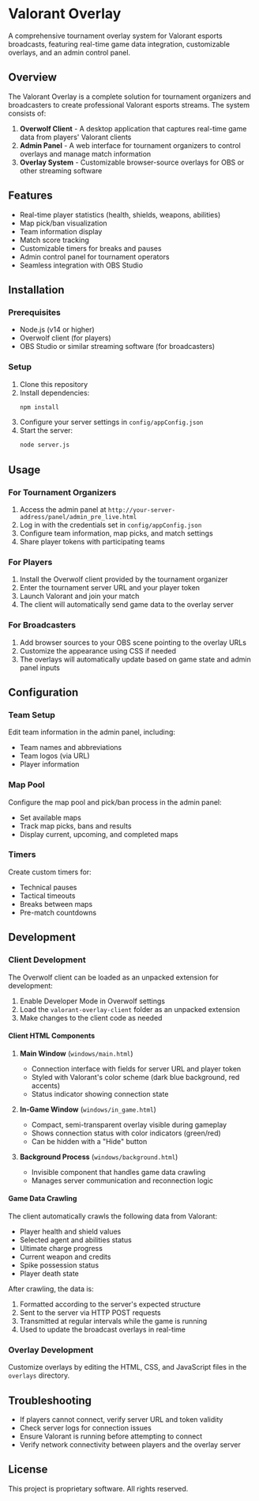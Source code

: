 # Valorant Overlay

A comprehensive tournament overlay system for Valorant esports broadcasts, featuring real-time game data integration, customizable overlays, and an admin control panel.

## Overview

The Valorant Overlay is a complete solution for tournament organizers and broadcasters to create professional Valorant esports streams. The system consists of:

1. **Overwolf Client** - A desktop application that captures real-time game data from players' Valorant clients
2. **Admin Panel** - A web interface for tournament organizers to control overlays and manage match information
3. **Overlay System** - Customizable browser-source overlays for OBS or other streaming software

## Features

- Real-time player statistics (health, shields, weapons, abilities)
- Map pick/ban visualization
- Team information display
- Match score tracking
- Customizable timers for breaks and pauses
- Admin control panel for tournament operators
- Seamless integration with OBS Studio

## Installation

### Prerequisites

- Node.js (v14 or higher)
- Overwolf client (for players)
- OBS Studio or similar streaming software (for broadcasters)

### Setup

1. Clone this repository
2. Install dependencies:
   ```bash
   npm install
   ```
3. Configure your server settings in `config/appConfig.json`
4. Start the server:
   ```bash
   node server.js
   ```

## Usage

### For Tournament Organizers

1. Access the admin panel at `http://your-server-address/panel/admin_pre_live.html`
2. Log in with the credentials set in `config/appConfig.json`
3. Configure team information, map picks, and match settings
4. Share player tokens with participating teams

### For Players

1. Install the Overwolf client provided by the tournament organizer
2. Enter the tournament server URL and your player token
3. Launch Valorant and join your match
4. The client will automatically send game data to the overlay server

### For Broadcasters

1. Add browser sources to your OBS scene pointing to the overlay URLs
2. Customize the appearance using CSS if needed
3. The overlays will automatically update based on game state and admin panel inputs

## Configuration

### Team Setup

Edit team information in the admin panel, including:
- Team names and abbreviations
- Team logos (via URL)
- Player information

### Map Pool

Configure the map pool and pick/ban process in the admin panel:
- Set available maps
- Track map picks, bans and results
- Display current, upcoming, and completed maps

### Timers

Create custom timers for:
- Technical pauses
- Tactical timeouts
- Breaks between maps
- Pre-match countdowns

## Development

### Client Development

The Overwolf client can be loaded as an unpacked extension for development:
1. Enable Developer Mode in Overwolf settings
2. Load the `valorant-overlay-client` folder as an unpacked extension
3. Make changes to the client code as needed

#### Client HTML Components

1. **Main Window** (`windows/main.html`)
   - Connection interface with fields for server URL and player token
   - Styled with Valorant's color scheme (dark blue background, red accents)
   - Status indicator showing connection state

2. **In-Game Window** (`windows/in_game.html`)
   - Compact, semi-transparent overlay visible during gameplay
   - Shows connection status with color indicators (green/red)
   - Can be hidden with a "Hide" button

3. **Background Process** (`windows/background.html`)
   - Invisible component that handles game data crawling
   - Manages server communication and reconnection logic

#### Game Data Crawling

The client automatically crawls the following data from Valorant:
- Player health and shield values
- Selected agent and abilities status
- Ultimate charge progress
- Current weapon and credits
- Spike possession status
- Player death state

After crawling, the data is:
1. Formatted according to the server's expected structure
2. Sent to the server via HTTP POST requests
3. Transmitted at regular intervals while the game is running
4. Used to update the broadcast overlays in real-time

### Overlay Development

Customize overlays by editing the HTML, CSS, and JavaScript files in the `overlays` directory.

## Troubleshooting

- If players cannot connect, verify server URL and token validity
- Check server logs for connection issues
- Ensure Valorant is running before attempting to connect
- Verify network connectivity between players and the overlay server

## License

This project is proprietary software. All rights reserved.
